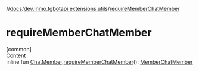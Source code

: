 //[docs](../../index.md)/[dev.inmo.tgbotapi.extensions.utils](index.md)/[requireMemberChatMember](require-member-chat-member.md)



# requireMemberChatMember  
[common]  
Content  
inline fun [ChatMember](../dev.inmo.tgbotapi.types.ChatMember.abstracts/-chat-member/index.md).[requireMemberChatMember](require-member-chat-member.md)(): [MemberChatMember](../dev.inmo.tgbotapi.types.ChatMember/-member-chat-member/index.md)  



